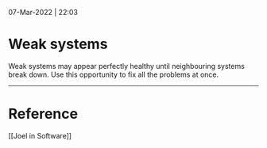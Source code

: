 07-Mar-2022 | 22:03



# Weak systems

Weak systems may appear perfectly healthy until neighbouring systems break down. Use this opportunity to fix all the problems at once.

---

# Reference
[[Joel in Software]] 